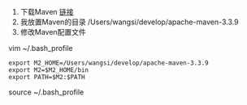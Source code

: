 1. 下载Maven [链接](http://maven.apache.org/download.cgi)
2. 我放置Maven的目录
/Users/wangsi/develop/apache-maven-3.3.9
3. 修改Maven配置文件

 vim ~/.bash_profile

```
export M2_HOME=/Users/wangsi/develop/apache-maven-3.3.9
export M2=$M2_HOME/bin
export PATH=$M2:$PATH
```
 source ~/.bash_profile
